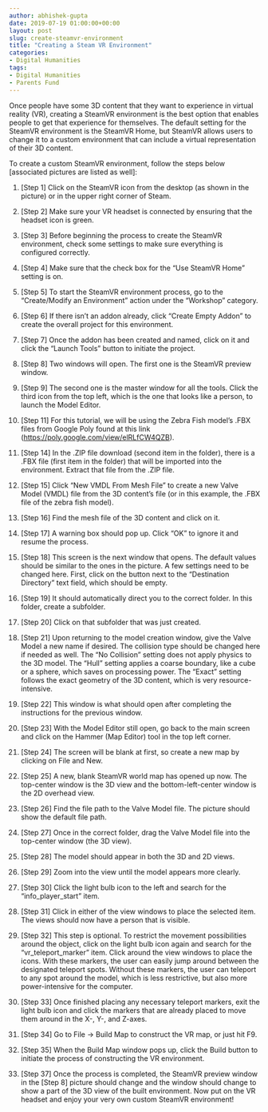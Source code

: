 ```yaml
---
author: abhishek-gupta
date: 2019-07-19 01:00:00+00:00
layout: post
slug: create-steamvr-environment
title: "Creating a Steam VR Environment"
categories:
- Digital Humanities
tags:
- Digital Humanities
- Parents Fund
---
```


Once people have some 3D content that they want to experience in virtual reality (VR), creating a SteamVR environment is the best option that enables people to get that experience for themselves. The default setting for the SteamVR environment is the SteamVR Home, but SteamVR allows users to change it to a custom environment that can include a virtual representation of their 3D content. 

To create a custom SteamVR environment, follow the steps below [associated pictures are listed as well]:

1. [Step 1] Click on the SteamVR icon from the desktop (as shown in the picture) or in the upper right corner of Steam.

2. [Step 2] Make sure your VR headset is connected by ensuring that the headset icon is green.

3. [Step 3] Before beginning the process to create the SteamVR environment, check some settings to make sure everything is configured correctly.

4. [Step 4] Make sure that the check box for the “Use SteamVR Home” setting is on.

5. [Step 5] To start the SteamVR environment process, go to the “Create/Modify an Environment” action under the “Workshop” category.

6. [Step 6] If there isn’t an addon already, click “Create Empty Addon” to create the overall project for this environment.

7. [Step 7] Once the addon has been created and named, click on it and click the “Launch Tools” button to initiate the project. 

8. [Step 8] Two windows will open. The first one is the SteamVR preview window.

9. [Step 9] The second one is the master window for all the tools. Click the third icon from the top left, which is the one that looks like a person, to launch the Model Editor. 

10. [Step 11] For this tutorial, we will be using the Zebra Fish model’s .FBX files from Google Poly found at this link (https://poly.google.com/view/elRLfCW4QZB). 

11. [Step 14] In the .ZIP file download (second item in the folder), there is a .FBX file (first item in the folder) that will be imported into the environment. Extract that file from the .ZIP file.

12. [Step 15] Click “New VMDL From Mesh File” to create a new Valve Model (VMDL) file from the 3D content’s file (or in this example, the .FBX file of the zebra fish model). 

13. [Step 16] Find the mesh file of the 3D content and click on it.

14. [Step 17] A warning box should pop up. Click “OK” to ignore it and resume the process. 

15. [Step 18] This screen is the next window that opens. The default values should be similar to the ones in the picture. A few settings need to be changed here. First, click on the button next to the “Destination Directory” text field, which should be empty.

16. [Step 19] It should automatically direct you to the correct folder. In this folder, create a subfolder.

17. [Step 20] Click on that subfolder that was just created.

18. [Step 21] Upon returning to the model creation window, give the Valve Model a new name if desired. The collision type should be changed here if needed as well. The “No Collision” setting does not apply physics to the 3D model. The “Hull” setting applies a coarse boundary, like a cube or a sphere, which saves on processing power. The “Exact” setting follows the exact geometry of the 3D content, which is very resource-intensive.

19. [Step 22] This window is what should open after completing the instructions for the previous window.

20. [Step 23] With the Model Editor still open, go back to the main screen and click on the Hammer (Map Editor) tool in the top left corner. 

21. [Step 24] The screen will be blank at first, so create a new map by clicking on File and New.

22. [Step 25] A new, blank SteamVR world map has opened up now. The top-center window is the 3D view and the bottom-left-center window is the 2D overhead view. 

23. [Step 26] Find the file path to the Valve Model file. The picture should show the default file path.

24. [Step 27] Once in the correct folder, drag the Valve Model file into the top-center window (the 3D view). 

25. [Step 28] The model should appear in both the 3D and 2D views.

26. [Step 29] Zoom into the view until the model appears more clearly.

27. [Step 30] Click the light bulb icon to the left and search for the “info_player_start” item. 

28. [Step 31] Click in either of the view windows to place the selected item. The views should now have a person that is visible. 

29. [Step 32] This step is optional. To restrict the movement possibilities around the object, click on the light bulb icon again and search for the “vr_teleport_marker” item. Click around the view windows to place the icons. With these markers, the user can easily jump around between the designated teleport spots. Without these markers, the user can teleport to any spot around the model, which is less restrictive, but also more power-intensive for the computer. 

30. [Step 33] Once finished placing any necessary teleport markers, exit the light bulb icon and click the markers that are already placed to move them around in the X-, Y-, and Z-axes. 

31. [Step 34] Go to File → Build Map to construct the VR map, or just hit F9.

32. [Step 35] When the Build Map window pops up, click the Build button to initiate the process of constructing the VR environment.

33. [Step 37] Once the process is completed, the SteamVR preview window in the [Step 8] picture should change and the window should change to show a part of the 3D view of the built environment. Now put on the VR headset and enjoy your very own custom SteamVR environment!
